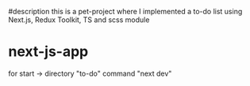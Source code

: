 #description
this is a pet-project where I implemented a to-do list using Next.js, Redux Toolkit, TS and scss module

# next-js-app
for start -> directory "to-do" command "next dev"
